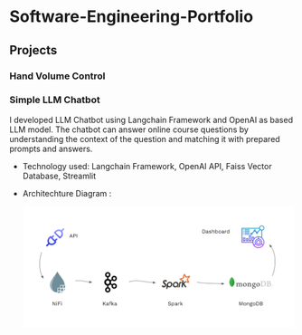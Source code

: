 # Software-Engineering-Portfolio

## Projects

### Hand Volume Control

### Simple LLM Chatbot
I developed LLM Chatbot using Langchain Framework and OpenAI as based LLM model. The chatbot can answer online course questions by understanding the context of the question and matching it with prepared prompts and answers.
* Technology used: Langchain Framework, OpenAI API, Faiss Vector Database, Streamlit
* Architechture Diagram :

  ![Diagram](https://github.com/Younive/Data-Career-Portfolio/blob/main/realtime_twitter_sentiment_analysis/images/realtime_stream_diagram.png)
